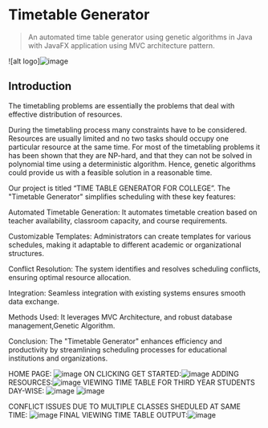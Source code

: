 
# Timetable Generator

> An automated time table generator using genetic algorithms in Java with JavaFX application using MVC architecture pattern.

![alt logo]![image](https://github.com/HK0369/Timetable-Generator-master/assets/154605397/1452507e-77e2-4cc0-acea-7558a6d45d93)

## Introduction
The timetabling problems are essentially the problems that deal with effective distribution of resources. 

During the timetabling process many constraints have to be considered. Resources are usually limited and no two tasks should occupy one particular resource at the same time. For most of the timetabling problems it has been shown that they are NP-hard, and that they can not be solved in polynomial time using a deterministic algorithm. Hence, genetic algorithms could provide us with a feasible solution in a reasonable time.

Our project is titled “TIME TABLE GENERATOR FOR COLLEGE”. The "Timetable Generator" simplifies scheduling with these key features:

Automated Timetable Generation: It automates timetable creation based on teacher availability, classroom capacity, and course requirements.

Customizable Templates: Administrators can create templates for various schedules, making it adaptable to different academic or organizational structures.

Conflict Resolution: The system identifies and resolves scheduling conflicts, ensuring optimal resource allocation.

Integration: Seamless integration with existing systems ensures smooth data exchange.

Methods Used: It leverages MVC Architecture, and robust database management,Genetic Algorithm.

Conclusion: The "Timetable Generator" enhances efficiency and productivity by streamlining scheduling processes for educational institutions and organizations.

HOME PAGE: ![image](https://github.com/HK0369/Timetable-Generator-master/assets/154605397/4332003e-ee46-4f99-853c-39dca9beb428)
ON CLICKING GET STARTED:![image](https://github.com/HK0369/Timetable-Generator-master/assets/154605397/a3443aca-9369-4ee5-a267-7840ce1c3992)
ADDING RESOURCES:![image](https://github.com/HK0369/Timetable-Generator-master/assets/154605397/c7679645-84e1-4619-ad41-49d2a01bf500)
VIEWING TIME TABLE FOR THIRD YEAR STUDENTS DAY-WISE: ![image](https://github.com/HK0369/Timetable-Generator-master/assets/154605397/f09131b0-eeb1-4513-b38c-4acccb9d6e9c)
![image](https://github.com/HK0369/Timetable-Generator-master/assets/154605397/16a98857-7927-4fb1-a6fe-20c49f4ff658)

CONFLICT ISSUES DUE TO MULTIPLE CLASSES SHEDULED AT SAME TIME: ![image](https://github.com/HK0369/Timetable-Generator-master/assets/154605397/f40ccf70-aa7c-4906-8469-694732a32a6b)
FINAL VIEWING TIME TABLE OUTPUT:![image](https://github.com/HK0369/Timetable-Generator-master/assets/154605397/84003c69-fd77-4ae9-b451-f91be338014a)








